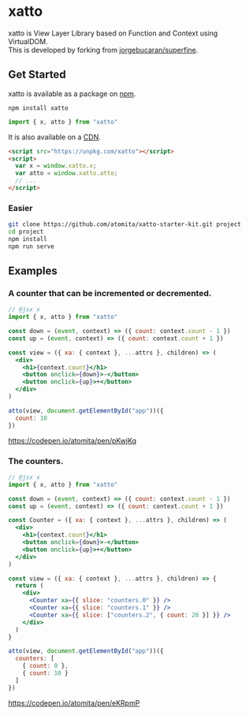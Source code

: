 # xatto
xatto is View Layer Library based on Function and Context using VirtualDOM.  
This is developed by forking from [jorgebucaran/superfine](https://github.com/jorgebucaran/superfine).

## Get Started

xatto is available as a package on [npm](https://www.npmjs.com/). 

```
npm install xatto
```

```js
import { x, atto } from "xatto"
```

It is also available on a [CDN](https://unpkg.com).

```html
<script src="https://unpkg.com/xatto"></script>
<script>
  var x = window.xatto.x;
  var atto = window.xatto.atto;
  // ...
</script>
```

### Easier

```sh
git clone https://github.com/atomita/xatto-starter-kit.git project
cd project
npm install
npm run serve
```

## Examples

### A counter that can be incremented or decremented.

```jsx
// @jsx x
import { x, atto } from "xatto"

const down = (event, context) => ({ count: context.count - 1 })
const up = (event, context) => ({ count: context.count + 1 })

const view = ({ xa: { context }, ...attrs }, children) => (
  <div>
    <h1>{context.count}</h1>
    <button onclick={down}>-</button>
    <button onclick={up}>+</button>
  </div>
)

atto(view, document.getElementById("app"))({
  count: 10
})
```

https://codepen.io/atomita/pen/pKwjKq

### The counters.

```jsx
// @jsx x
import { x, atto } from "xatto"

const down = (event, context) => ({ count: context.count - 1 })
const up = (event, context) => ({ count: context.count + 1 })

const Counter = ({ xa: { context }, ...attrs }, children) => (
  <div>
    <h1>{context.count}</h1>
    <button onclick={down}>-</button>
    <button onclick={up}>+</button>
  </div>
)

const view = ({ xa: { context }, ...attrs }, children) => {
  return (
    <div>
      <Counter xa={{ slice: "counters.0" }} />
      <Counter xa={{ slice: "counters.1" }} />
      <Counter xa={{ slice: ["counters.2", { count: 20 }] }} />
    </div>
  )
}

atto(view, document.getElementById("app"))({
  counters: [
    { count: 0 },
    { count: 10 }
  ]
})
```

https://codepen.io/atomita/pen/eKRpmP
